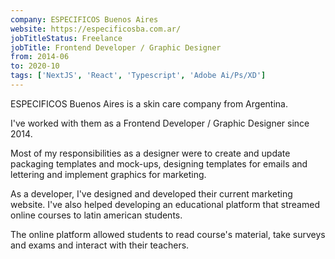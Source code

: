 ```yaml
---
company: ESPECIFICOS Buenos Aires
website: https://especificosba.com.ar/
jobTitleStatus: Freelance
jobTitle: Frontend Developer / Graphic Designer
from: 2014-06
to: 2020-10
tags: ['NextJS', 'React', 'Typescript', 'Adobe Ai/Ps/XD']
---
```


ESPECIFICOS Buenos Aires is a skin care company from Argentina.

I've worked with them as a Frontend Developer / Graphic Designer since 2014.

Most of my responsibilities as a designer were to create and update packaging templates and mock-ups, designing templates for emails and lettering and implement graphics for marketing.

As a developer, I've designed and developed their current marketing website. I've also helped developing an educational platform that streamed online courses to latin american students.

The online platform allowed students to read course's material, take surveys and exams and interact with their teachers.
